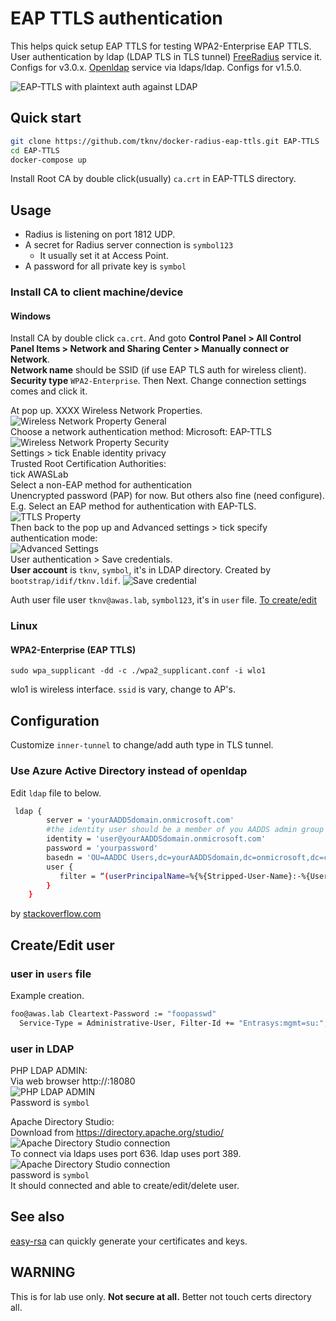 # EAP TTLS authentication

This helps quick setup EAP TTLS for testing WPA2-Enterprise EAP TTLS. User authentication by ldap (LDAP TLS in TLS tunnel)
[FreeRadius](https://github.com/FreeRADIUS/freeradius-server) service it. Configs for v3.0.x.
[Openldap](https://git.openldap.org/openldap/openldap) service via ldaps/ldap. Configs for v1.5.0.

![EAP-TTLS with plaintext auth against LDAP](./img/eap-ttls-ldap.png "EAP-TTLS with plaintext auth against LDAP")

## Quick start

```bash
git clone https://github.com/tknv/docker-radius-eap-ttls.git EAP-TTLS
cd EAP-TTLS
docker-compose up
```

Install Root CA by double click(usually) `ca.crt` in EAP-TTLS directory.

## Usage

* Radius is listening on port 1812 UDP.
* A secret for Radius server connection is `symbol123`
    * It usually set it at Access Point.
* A password for all private key is `symbol`

### Install CA to client machine/device

#### Windows

Install CA by double click `ca.crt`. And goto **Control Panel > All Control Panel Items > Network and Sharing Center > Manually connect or Network**.  
**Network name** should be SSID (if use EAP TLS auth for wireless client). **Security type** `WPA2-Enterprise`. Then Next. Change connection settings comes and click it.

At pop up. XXXX Wireless Network Properties.  
![Wireless Network Property General](./img/wnp-con.png)  
Choose a network authentication method: Microsoft: EAP-TTLS  
![Wireless Network Property Security](./img/wnp-sec.png)  
Settings > tick Enable identity privacy  
Trusted Root Certification Authorities:  
  tick AWASLab  
Select a non-EAP method for authentication  
Unencrypted password (PAP) for now. But others also fine (need configure). E.g. Select an EAP method for authentication with EAP-TLS.  
![TTLS Property](./img/ttls-prop.png)  
Then back to the pop up and Advanced settings > tick specify authentication mode:  
![Advanced Settings](./img/advanced.png)  
User authentication > Save credentials.  
**User account** is `tknv`, `symbol`, it's in LDAP directory. Created by `bootstrap/idif/tknv.ldif`.
![Save credential](./img/cred.png)  

Auth user file user `tknv@awas.lab`, `symbol123`, it's in `user` file. [To create/edit](#createedit-user)  

### Linux

#### WPA2-Enterprise (EAP TTLS)

`sudo wpa_supplicant -dd -c ./wpa2_supplicant.conf -i wlo1`

wlo1 is wireless interface. `ssid` is vary, change to AP's. 

## Configuration

Customize `inner-tunnel` to change/add auth type in TLS tunnel.

### Use Azure Active Directory instead of openldap

Edit `ldap` file to below.

```bash
 ldap {
        server = 'yourAADDSdomain.onmicrosoft.com'
        #the identity user should be a member of you AADDS admin group
        identity = 'user@yourAADDSdomain.onmicrosoft.com' 
        password = 'yourpassword'
        basedn = 'OU=AADDC Users,dc=yourAADDSdomain,dc=onmicrosoft,dc=com'
        user {
           filter = “(userPrincipalName=%{%{Stripped-User-Name}:-%{User-Name}})”
        }
    }
```

by [stackoverflow.com](https://stackoverflow.com/questions/40747952/freeradius-authentication-through-azure-active-directory)

## Create/Edit user

### user in `users` file

Example creation.

```bash
foo@awas.lab Cleartext-Password := "foopasswd"
  Service-Type = Administrative-User, Filter-Id += "Entrasys:mgmt=su:", Filter-Id += "Entrasys:version=1:mgmt=su:"
```

### user in LDAP

PHP LDAP ADMIN:  
Via web browser http://<the docker host IP address>:18080  
![PHP LDAP ADMIN](./img/phpldapadmin.png "Log in to php ldap admin")  
Password is `symbol`

Apache Directory Studio:  
Download from https://directory.apache.org/studio/
![Apache Directory Studio connection](./img/ads01.png "Property Connection Network parameters")  
To connect via ldaps uses port 636. ldap uses port 389.
![Apache Directory Studio connection](./img/ads02.png "Property Connection Authentications")  
password is `symbol`  
It should connected and able to create/edit/delete user.

## See also

[easy-rsa](https://github.com/OpenVPN/easy-rsa/) can quickly generate your certificates and keys.

## WARNING

This is for lab use only. **Not secure at all.**
Better not touch certs directory all.
